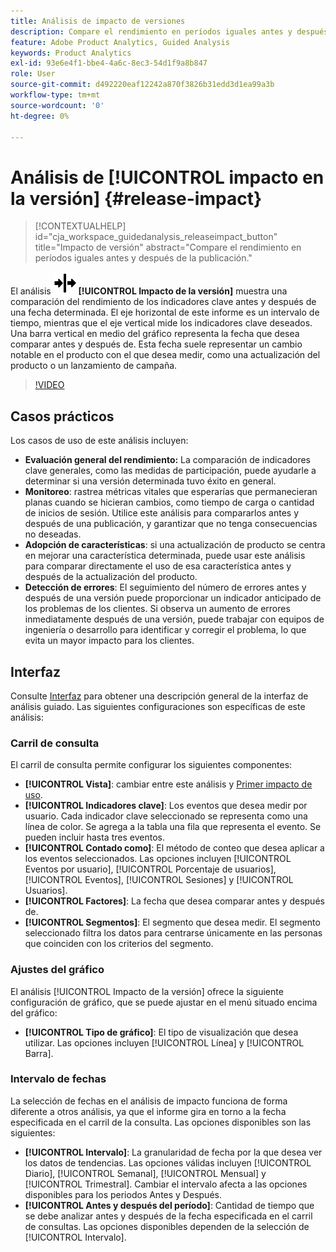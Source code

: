 ```yaml
---
title: Análisis de impacto de versiones
description: Compare el rendimiento en períodos iguales antes y después de la publicación.
feature: Adobe Product Analytics, Guided Analysis
keywords: Product Analytics
exl-id: 93e6e4f1-bbe4-4a6c-8ec3-54d1f9a8b847
role: User
source-git-commit: d492220eaf12242a870f3826b31edd3d1ea99a3b
workflow-type: tm+mt
source-wordcount: '0'
ht-degree: 0%

---
```


# Análisis de [!UICONTROL impacto en la versión] {#release-impact}

<!-- markdownlint-disable MD034 -->

>[!CONTEXTUALHELP]
>id="cja_workspace_guidedanalysis_releaseimpact_button"
>title="Impacto de versión"
>abstract="Compare el rendimiento en períodos iguales antes y después de la publicación."

<!-- markdownlint-enable MD034 -->

El análisis ![Versión](/help/assets/icons/Release.svg) **[!UICONTROL Impacto de la versión]** muestra una comparación del rendimiento de los indicadores clave antes y después de una fecha determinada. El eje horizontal de este informe es un intervalo de tiempo, mientras que el eje vertical mide los indicadores clave deseados. Una barra vertical en medio del gráfico representa la fecha que desea comparar antes y después de. Esta fecha suele representar un cambio notable en el producto con el que desea medir, como una actualización del producto o un lanzamiento de campaña.

>[!VIDEO](https://video.tv.adobe.com/v/3421665/?learn=on)

## Casos prácticos

Los casos de uso de este análisis incluyen:

* **Evaluación general del rendimiento:** La comparación de indicadores clave generales, como las medidas de participación, puede ayudarle a determinar si una versión determinada tuvo éxito en general.
* **Monitoreo**: rastrea métricas vitales que esperarías que permanecieran planas cuando se hicieran cambios, como tiempo de carga o cantidad de inicios de sesión. Utilice este análisis para compararlos antes y después de una publicación, y garantizar que no tenga consecuencias no deseadas.
* **Adopción de características**: si una actualización de producto se centra en mejorar una característica determinada, puede usar este análisis para comparar directamente el uso de esa característica antes y después de la actualización del producto.
* **Detección de errores**: El seguimiento del número de errores antes y después de una versión puede proporcionar un indicador anticipado de los problemas de los clientes. Si observa un aumento de errores inmediatamente después de una versión, puede trabajar con equipos de ingeniería o desarrollo para identificar y corregir el problema, lo que evita un mayor impacto para los clientes.

## Interfaz

Consulte [Interfaz](../overview.md#interface) para obtener una descripción general de la interfaz de análisis guiado. Las siguientes configuraciones son específicas de este análisis:

### Carril de consulta

El carril de consulta permite configurar los siguientes componentes:

* **[!UICONTROL Vista]**: cambiar entre este análisis y [Primer impacto de uso](first-use-impact.md).
* **[!UICONTROL Indicadores clave]**: Los eventos que desea medir por usuario. Cada indicador clave seleccionado se representa como una línea de color. Se agrega a la tabla una fila que representa el evento. Se pueden incluir hasta tres eventos.
* **[!UICONTROL Contado como]**: El método de conteo que desea aplicar a los eventos seleccionados. Las opciones incluyen [!UICONTROL Eventos por usuario], [!UICONTROL Porcentaje de usuarios], [!UICONTROL Eventos], [!UICONTROL Sesiones] y [!UICONTROL Usuarios].
* **[!UICONTROL Factores]**: La fecha que desea comparar antes y después de.
* **[!UICONTROL Segmentos]**: El segmento que desea medir. El segmento seleccionado filtra los datos para centrarse únicamente en las personas que coinciden con los criterios del segmento.

### Ajustes del gráfico

El análisis [!UICONTROL Impacto de la versión] ofrece la siguiente configuración de gráfico, que se puede ajustar en el menú situado encima del gráfico:

* **[!UICONTROL Tipo de gráfico]**: El tipo de visualización que desea utilizar. Las opciones incluyen [!UICONTROL Línea] y [!UICONTROL Barra].

### Intervalo de fechas

La selección de fechas en el análisis de impacto funciona de forma diferente a otros análisis, ya que el informe gira en torno a la fecha especificada en el carril de la consulta. Las opciones disponibles son las siguientes:

* **[!UICONTROL Intervalo]**: La granularidad de fecha por la que desea ver los datos de tendencias. Las opciones válidas incluyen [!UICONTROL Diario], [!UICONTROL Semanal], [!UICONTROL Mensual] y [!UICONTROL Trimestral]. Cambiar el intervalo afecta a las opciones disponibles para los periodos Antes y Después.
* **[!UICONTROL Antes y después del período]**: Cantidad de tiempo que se debe analizar antes y después de la fecha especificada en el carril de consultas. Las opciones disponibles dependen de la selección de [!UICONTROL Intervalo].


<!--
## Example

See below for an example of the analysis.

![Release impact](../assets/release-impact.png)

-->
